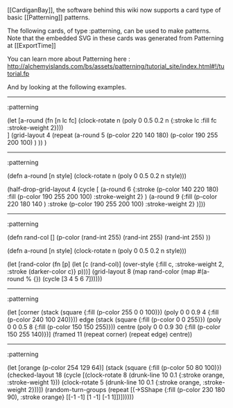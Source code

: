 [[CardiganBay]], the software behind this wiki now supports a card type of basic [[Patterning]] patterns.

The following cards, of type :patterning, can be used to make patterns. Note that the embedded SVG in these cards was generated from Patterning at [[ExportTime]]
 

You can learn more about Patterning here : <http://alchemyislands.com/bs/assets/patterning/tutorial_site/index.html#!/tutorial.fp>

And by looking at the following examples.
 
----
:patterning

(let [a-round
        (fn [n lc fc]
          (clock-rotate
           n (poly
              0 0.5 0.2 n
              {:stroke lc
               :fill fc
               :stroke-weight 2})))        
        ]
(grid-layout 4
  (repeat
    (a-round 5  (p-color 220 140 180) (p-color 190 255 200 100) )
  ))
)

----
:patterning

(defn a-round
  [n style]
  (clock-rotate
     n (poly 0 0.5 0.2 n style)))

(half-drop-grid-layout 4
(cycle [
 (a-round 6 {:stroke (p-color 140 220 180) 
             :fill (p-color 190 255 200 100) 
             :stroke-weight 2}
 )
 (a-round 9 {:fill (p-color 220 180 140 ) 
             :stroke (p-color 190 255 200 100) 
             :stroke-weight 2}
 )]))

----
:patterning

(defn rand-col [] (p-color (rand-int 255) (rand-int 255) (rand-int 255) ))

(defn a-round
  [n style]
  (clock-rotate
     n (poly 0 0.5 0.2 n style)))

(let
 [rand-color
  (fn [p]
   (let
    [c (rand-col)]
    (over-style
     {:fill c, :stroke-weight 2, :stroke (darker-color c)}
     p)))]
 (grid-layout
  8 
  (map rand-color (map #(a-round % {}) (cycle [3 4 5 6 7])))))

----
:patterning

(let
 [corner
  (stack
   (square {:fill (p-color 255 0 0 100)})
   (poly 0 0 0.9 4 {:fill (p-color 240 100 240)}))
  edge
  (stack
   (square {:fill (p-color 0 0 255)})
   (poly 0 0 0.5 8 {:fill (p-color 150 150 255)}))
  centre
  (poly 0 0 0.9 30 {:fill (p-color 150 255 140)})]
 (framed 11 (repeat corner) (repeat edge) centre))

----
:patterning

(let
 [orange (p-color 254 129 64)]
 (stack
  (square {:fill (p-color 50 80 100)})
  (checked-layout
   18
   (cycle
    [(clock-rotate
      8
      (drunk-line 10 0.1 {:stroke orange, :stroke-weight 1}))
     (clock-rotate
      5
      (drunk-line 10 0.1 {:stroke orange, :stroke-weight 2}))])
   (random-turn-groups
    (repeat
     [(->SShape
       {:fill (p-color 230 180 90), :stroke orange}
       [[-1 -1] [1 -1] [-1 1]])])))))

